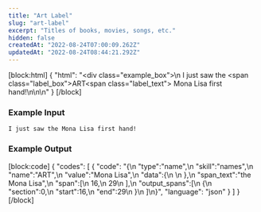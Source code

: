 ```yaml
---
title: "Art Label"
slug: "art-label"
excerpt: "Titles of books, movies, songs, etc."
hidden: false
createdAt: "2022-08-24T07:00:09.262Z"
updatedAt: "2022-08-24T08:44:21.292Z"
---
```

[block:html]
{
  "html": "<div class=\"example_box\">\n  I just saw the <span class=\"label_box\">ART</span><span class=\"label_text\"> Mona Lisa</span> first hand!\n</div>\n\n<style>\n  .label_box { \n    box-sizing: border-box;\n    border-width: 0px;\n    border-style: solid;\n    border-bottom-left-radius: 0.25rem;\n    border-top-left-radius: 0.25rem;\n    border-top-right-radius: 0.25rem;\n    background-color: rgb(241, 59, 233);\n    color: white;\n    padding: 2px;\n    position: relative;\n    outline-style: none;\">\n  }\n  .label_text {\n    box-sizing: border-box;\n    border-width: 0px 0px 2px;\n    border-style: solid;\n    border-color: rgb(241, 59, 233);\n\t}\n  .example_box {\n    max-width: 40rem;\n    margin: 0 auto;\n    background-color: rgb(243, 245, 249);\n    padding: 18px;\n    line-height: 28px;\n  }\n  .tooltip {\n    color:white;\n    background-color: black;\n    width: 120px;\n    position: absolute;\n        top: 26px;\n        left: 15px;\n  }\n</style>"
}
[/block]
### Example Input

```
I just saw the Mona Lisa first hand!
```

### Example Output
[block:code]
{
  "codes": [
    {
      "code": "{\n   \"type\":\"name\",\n   \"skill\":\"names\",\n   \"name\":\"ART\",\n   \"value\":\"Mona Lisa\",\n   \"data\":{\n      \n   },\n   \"span_text\":\"the Mona Lisa\",\n   \"span\":[\n      16,\n      29\n   ],\n   \"output_spans\":[\n      {\n         \"section\":0,\n         \"start\":16,\n         \"end\":29\n      }\n   ]\n}",
      "language": "json"
    }
  ]
}
[/block]